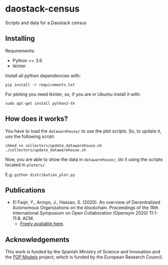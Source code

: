 # daostack-census
Scripts and data for a Daostack census

## Installing
Requirements:
* Python >= 3.6
* tkinter

Install all python dependencies with:

`pip install -r requirements.txt`

For ploting you need tkinter, so, if you are in Ubuntu install it with:

`sudo apt-get install python3-tk`

## How does it works?
You have to load the `datawarehouse/` to use the plot scripts. So, to update it, use the following script:

`chmod +x collectors/update_datawarehouse.sh`
`./collectors/update_datawarehouse.sh`

Now, you are able to show the data in `datawarehouse/`, do it using the scripts located in `ploters/`.

E.g. `python distribution_plot.py`

## Publications
* El Faqir, Y., Arroyo, J., Hassan, S. (2020). An overview of Decentralized Autonomous Organizations on the blockchain. Proceedings of the 16th International Symposium on Open Collaboration (Opensym 2020) 11:1-11:8. ACM. 
    * [Freely available here](https://opensym.org/wp-content/uploads/2020/08/os20-paper-a11-el-faqir.pdf).

## Acknowledgements
This work is funded by the Spanish Ministry of Science and Innovation and the [P2P Models](https://p2pmodels.eu/) project, which is funded by the European Research Council.